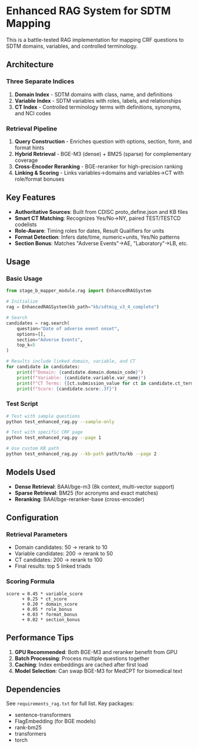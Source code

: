 # Enhanced RAG System for SDTM Mapping

This is a battle-tested RAG implementation for mapping CRF questions to SDTM domains, variables, and controlled terminology.

## Architecture

### Three Separate Indices
1. **Domain Index** - SDTM domains with class, name, and definitions
2. **Variable Index** - SDTM variables with roles, labels, and relationships  
3. **CT Index** - Controlled terminology terms with definitions, synonyms, and NCI codes

### Retrieval Pipeline
1. **Query Construction** - Enriches question with options, section, form, and format hints
2. **Hybrid Retrieval** - BGE-M3 (dense) + BM25 (sparse) for complementary coverage
3. **Cross-Encoder Reranking** - BGE-reranker for high-precision ranking
4. **Linking & Scoring** - Links variables→domains and variables→CT with role/format bonuses

## Key Features

- **Authoritative Sources**: Built from CDISC proto_define.json and KB files
- **Smart CT Matching**: Recognizes Yes/No→NY, paired TEST/TESTCD codelists
- **Role-Aware**: Timing roles for dates, Result Qualifiers for units
- **Format Detection**: Infers date/time, numeric+units, Yes/No patterns
- **Section Bonus**: Matches "Adverse Events"→AE, "Laboratory"→LB, etc.

## Usage

### Basic Usage
```python
from stage_b_mapper_module.rag import EnhancedRAGSystem

# Initialize
rag = EnhancedRAGSystem(kb_path="kb/sdtmig_v3_4_complete")

# Search
candidates = rag.search(
    question="Date of adverse event onset",
    options=[],
    section="Adverse Events",
    top_k=5
)

# Results include linked domain, variable, and CT
for candidate in candidates:
    print(f"Domain: {candidate.domain.domain_code}")
    print(f"Variable: {candidate.variable.var_name}")
    print(f"CT Terms: {[ct.submission_value for ct in candidate.ct_terms]}")
    print(f"Score: {candidate.score:.3f}")
```

### Test Script
```bash
# Test with sample questions
python test_enhanced_rag.py --sample-only

# Test with specific CRF page
python test_enhanced_rag.py --page 1

# Use custom KB path
python test_enhanced_rag.py --kb-path path/to/kb --page 2
```

## Models Used

- **Dense Retrieval**: BAAI/bge-m3 (8k context, multi-vector support)
- **Sparse Retrieval**: BM25 (for acronyms and exact matches)
- **Reranking**: BAAI/bge-reranker-base (cross-encoder)

## Configuration

### Retrieval Parameters
- Domain candidates: 50 → rerank to 10
- Variable candidates: 200 → rerank to 50  
- CT candidates: 200 → rerank to 100
- Final results: top 5 linked triads

### Scoring Formula
```
score = 0.45 * variable_score 
      + 0.25 * ct_score
      + 0.20 * domain_score
      + 0.05 * role_bonus
      + 0.03 * format_bonus  
      + 0.02 * section_bonus
```

## Performance Tips

1. **GPU Recommended**: Both BGE-M3 and reranker benefit from GPU
2. **Batch Processing**: Process multiple questions together
3. **Caching**: Index embeddings are cached after first load
4. **Model Selection**: Can swap BGE-M3 for MedCPT for biomedical text

## Dependencies

See `requirements_rag.txt` for full list. Key packages:
- sentence-transformers
- FlagEmbedding (for BGE models)
- rank-bm25
- transformers
- torch